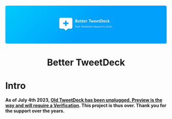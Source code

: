 ![](https://raw.githubusercontent.com/eramdam/BetterTweetDeck/master/meta/better.tw_.png)

<h1 align="center">Better TweetDeck</h1>

# Intro

**As of July 4th 2023, [Old TweetDeck has been unplugged, Preview is the way and will require a Verification](https://twitter.com/TwitterSupport/status/1675990712297443330). This project is thus over. Thank you for the support over the years.**
